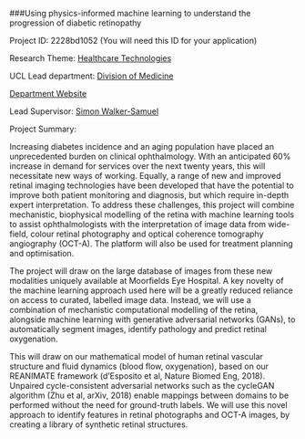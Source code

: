###Using physics-informed machine learning to understand the progression of diabetic retinopathy

Project ID: 2228bd1052
(You will need this ID for your application)

Research Theme: [Healthcare Technologies](../themes/healthcare-technologies.md)

UCL Lead department: [Division of Medicine](../departments/division-of-medicine.md)

[Department Website](https://www.ucl.ac.uk/medicine)

Lead Supervisor: [Simon Walker-Samuel](https://iris.ucl.ac.uk/iris/browse/profile?upi=SWALK96)

Project Summary:

Increasing diabetes incidence and an aging population have placed an unprecedented burden on clinical ophthalmology. With an anticipated 60% increase in demand for services over the next twenty years, this will necessitate new ways of working. Equally, a range of new and improved retinal imaging technologies have been developed that have the potential to improve both patient monitoring and diagnosis, but which require in-depth expert interpretation. To address these challenges, this project will combine mechanistic, biophysical modelling of the retina with machine learning tools to assist ophthalmologists with the interpretation of image data from wide-field, colour retinal photography and optical coherence tomography angiography (OCT-A). The platform will also be used for treatment planning and optimisation. 
 
 The project will draw on the large database of images from these new modalities uniquely available at Moorfields Eye Hospital. A key novelty of the machine learning approach used here will be a greatly reduced reliance on access to curated, labelled image data. Instead, we will use a combination of mechanistic computational modelling of the retina, alongside machine learning with generative adversarial networks (GANs), to automatically segment images, identify pathology and predict retinal oxygenation.
 
 This will draw on our mathematical model of human retinal vascular structure and fluid dynamics (blood flow, oxygenation), based on our REANIMATE framework (d’Esposito et al, Nature Biomed Eng, 2018). Unpaired cycle-consistent adversarial networks such as the cycleGAN algorithm (Zhu et al, arXiv, 2018) enable mappings between domains to be performed without the need for ground-truth labels. We will use this novel approach to identify features in retinal photographs and OCT-A images, by creating a library of synthetic retinal structures.
